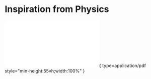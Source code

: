 # Inspiration from Physics

![Alt text](<../artifacts/2_Physics.pdf>){ type=application/pdf style="min-height:55vh;width:100%" }